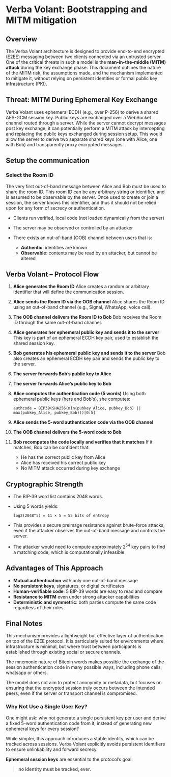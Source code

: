 # Verba Volant: Bootstrapping and MITM mitigation

## Overview

The Verba Volant architecture is designed to provide end-to-end encrypted (E2EE) messaging between two clients connected via an untrusted server. One of the critical threats in such a model is the **man-in-the-middle (MITM) attack** during the key exchange phase. This document outlines the nature of the MITM risk, the assumptions made, and the mechanism implemented to mitigate it, without relying on persistent identities or formal public key infrastructure (PKI).

## Threat: MITM During Ephemeral Key Exchange

Verba Volant uses ephemeral ECDH (e.g., over P-256) to derive a shared AES-GCM session key. Public keys are exchanged over a WebSocket channel routed through a server. While the server cannot decrypt messages post key exchange, it can potentially perform a MITM attack by intercepting and replacing the public keys exchanged during session setup. This would allow the server to derive two separate shared keys (one with Alice, one with Bob) and transparently proxy encrypted messages.

## Setup the communication

### Select the Room ID

The very first out-of-band message between Alice and Bob must be used to share the room ID. This room ID can be any arbitrary string or identifier, and is assumed to be observable by the server. Once used to create or join a session, the server knows this identifier, and thus it should not be relied upon for any form of secrecy or authentication.

* Clients run verified, local code (not loaded dynamically from the server)
* The server may be observed or controlled by an attacker
* There exists an out-of-band (OOB) channel between users that is:

  * **Authentic**: identities are known
  * **Observable**: contents may be read by an attacker, but cannot be altered


## Verba Volant – Protocol Flow 

1. **Alice generates the Room ID**
   Alice creates a random or arbitrary identifier that will define the communication session.

2. **Alice sends the Room ID via the OOB channel**
   Alice shares the Room ID using an out-of-band channel (e.g., Signal, WhatsApp, voice call).

3. **The OOB channel delivers the Room ID to Bob**
   Bob receives the Room ID through the same out-of-band channel.

4. **Alice generates her ephemeral public key and sends it to the server**
   This key is part of an ephemeral ECDH key pair, used to establish the shared session key.

5. **Bob generates his ephemeral public key and sends it to the server**
   Bob also creates an ephemeral ECDH key pair and sends the public key to the server.

6. **The server forwards Bob’s public key to Alice**

7. **The server forwards Alice’s public key to Bob**

8. **Alice computes the authentication code (5 words)**
   Using both ephemeral public keys (hers and Bob's), she computes:

   ```
   authcode = BIP39(SHA256(min(pubkey_Alice, pubkey_Bob) || max(pubkey_Alice, pubkey_Bob)))[0:5]
   ```

9. **Alice sends the 5-word authentication code via the OOB channel**

10. **The OOB channel delivers the 5-word code to Bob**

11. **Bob recomputes the code locally and verifies that it matches**
    If it matches, Bob can be confident that:

    * He has the correct public key from Alice
    * Alice has received his correct public key
    * No MITM attack occurred during key exchange



## Cryptographic Strength

* The BIP-39 word list contains 2048 words.

* Using 5 words yields:

  ```
  log2(2048^5) = 11 × 5 = 55 bits of entropy
  ```

* This provides a secure preimage resistance against brute-force attacks, even if the attacker observes the out-of-band message and controls the server.

* The attacker would need to compute approximately $2^{54}$ key pairs to find a matching code, which is computationally infeasible.

## Advantages of This Approach

* **Mutual authentication** with only one out-of-band message
* **No persistent keys**, signatures, or digital certificates
* **Human-verifiable code**: 5 BIP-39 words are easy to read and compare
* **Resistance to MITM** even under strong attacker capabilities
* **Deterministic and symmetric**: both parties compute the same code regardless of their roles


## Final Notes

This mechanism provides a lightweight but effective layer of authentication on top of the E2EE protocol. It is particularly suited for environments where infrastructure is minimal, but where trust between participants is established through existing social or secure channels.

The mnemonic nature of Bitcoin words makes possible the exchange of the session authentication code in many possible ways, including phone calls, whatsapp or others.

The model does not aim to protect anonymity or metadata, but focuses on ensuring that the encrypted session truly occurs between the intended peers, even if the server or transport channel is compromised.


### Why Not Use a Single User Key?

One might ask: why not generate a single persistent key per user and derive a fixed 5-word authentication code from it, instead of generating new ephemeral keys for every session?

While simpler, this approach introduces a stable identity, which can be tracked across sessions. Verba Volant explicitly avoids persistent identifiers to ensure unlinkability and forward secrecy.

**Ephemeral session keys** are essential to the protocol’s goal:

> **no identity must be tracked, ever.**


